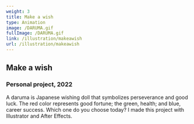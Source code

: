 ```yaml
---
weight: 3
title: Make a wish
type: Animation
image: /DARUMA.gif
fullImage: /DARUMA.gif
link: /illustration/makeawish
url: /illustration/makeawish
---
```


## Make a wish

### Personal project, 2022

A daruma is Japanese wishing doll that symbolizes perseverance and good luck. The red color represents good fortune; the green, health; and blue, career success. Which one do you choose today? I made this project with Illustrator and After Effects.
